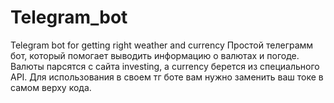 # Telegram_bot
Telegram bot for getting right weather and currency
Простой телеграмм бот, который помогает выводить информацию о валютах и погоде. Валюты парсятся с сайта investing, а currency берется из специального API. Для использования в своем тг боте вам нужно заменить ваш токе в самом верху кода.
